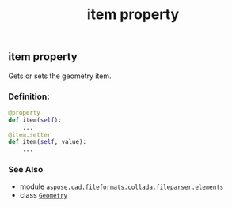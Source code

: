 ﻿---
title: item property
second_title: Aspose.CAD for Python via .NET API References
description: 
type: docs
weight: 60
url: /python-net/aspose.cad.fileformats.collada.fileparser.elements/geometry/item/
is_root: false
---

## item property


Gets or sets the geometry item.
### Definition:
```python
@property
def item(self):
    ...
@item.setter
def item(self, value):
    ...
```

### See Also
* module [`aspose.cad.fileformats.collada.fileparser.elements`](../../)
* class [`Geometry`](/cad/python-net/aspose.cad.fileformats.collada.fileparser.elements/geometry)
